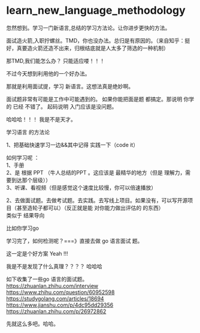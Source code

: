 # learn_new_language_methodology
忽然想到。学习一门新语言,总结的学习方法论。让你进步更快的方法。  

面试造火箭,入职拧螺丝。TMD，你也没办法。总归是有原因的。（来自知乎：挺好，真要造火箭还造不出来，归根结底就是人太多了筛选的一种机制）  

那TMD,我们能怎么办？ 只能适应喽！！！    

不过今天想到利用他的一个好办法。  

那就是利用面试提，学习 新语言。这想法真是绝妙啊。  

面试题非常有可能是工作中可能遇到的。 如果你能把面是题  都搞定。那说明 你学的 已经 不错了。 起码说明 入门应该是没问题。   

哈哈哈！！！ 我是不是天才。





学习语言  的方法论  


1、把基础快速学习一边&&其中记得 实践一下（code it）   

   如何学习呢 ：  
      1、手册  
      2、是 根据 PPT （牛人总结的PPT 。这应该是 最精华的地方（但是 理解力，需要到达那个层级））  
      3、听课、看视频（但是感觉这个速度比较慢，你可以倍速播放）

2、去做面试题。去做考试题。去实践。去写线上项目。如果没有，可以写开源项目（甚至造轮子都可以）（反正就是能 对你能力做出评估的 的东西）  
    类似于 结果导向

比如你学习go  

学习完了，如何检测呢？===》直接去做  go 语言面试 题。  

这一定是个好方案 Yeah !!!

我是不是发现了什么真理？？？？  哈哈哈	

如下收集了一些go 语言的面试题。  
https://zhuanlan.zhihu.com/interview  
https://www.zhihu.com/question/60952598  
https://studygolang.com/articles/18694  
https://www.jianshu.com/p/4dc95dd29356
https://zhuanlan.zhihu.com/p/26972862


先就这么多吧。哈哈。


 



